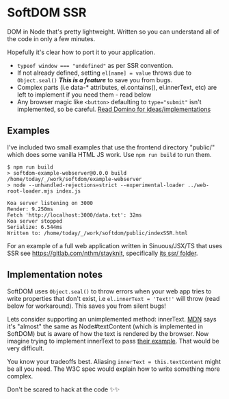 # SoftDOM SSR

DOM in Node that's pretty lightweight. Written so you can understand all of the
code in only a few minutes.

Hopefully it's clear how to port it to your application.

  - `typeof window === "undefined"` as per SSR convention.
  - If not already defined, setting `el[name] = value` throws due to
    `Object.seal()` **_This is a feature_** to save you from bugs.
  - Complex parts (i.e data-* attributes, el.contains(), el.innerText, etc) are
    left to implement if you need them - read below
  - Any browser magic like `<button>` defaulting to `type="submit"` isn't
    implemented, so be careful. [Read Domino for ideas/implementations][1]

## Examples

I've included two small examples that use the frontend directory "public/" which
does some vanilla HTML JS work. Use `npm run build` to run them.

```
$ npm run build
> softdom-example-webserver@0.0.0 build /home/today/_/work/softdom/example-webserver
> node --unhandled-rejections=strict --experimental-loader ../web-root-loader.mjs index.js

Koa server listening on 3000
Render: 9.250ms
Fetch 'http://localhost:3000/data.txt': 32ms
Koa server stopped
Serialize: 6.544ms
Written to: /home/today/_/work/softdom/public/indexSSR.html
```

For an example of a full web application written in Sinuous/JSX/TS that uses SSR
see https://gitlab.com/nthm/stayknit, specifically [its ssr/ folder][2].

## Implementation notes

SoftDOM uses `Object.seal()` to throw errors when your web app tries to write
properties that don't exist, i.e `el.innerText = 'Text!'` will throw (read
below for workaround). This saves you from silent bugs!

Lets consider supporting an unimplemented method: innerText. [MDN][3] says it's
"almost" the same as Node#textContent (which is implemented in SoftDOM) but is
aware of how the text is rendered by the browser. Now imagine trying to
implement innerText to pass [their example][4]. That would be very difficult.

You know your tradeoffs best. Aliasing `innerText = this.textContent` might be
all you need. The W3C spec would explain how to write something more complex.

Don't be scared to hack at the code ✨✨

[1]: https://github.com/fgnass/domino/blob/master/lib/htmlelts.js#L342
[2]: https://gitlab.com/nthm/stayknit/tree/work/ssr
[3]: https://developer.mozilla.org/en-US/docs/Web/API/HTMLElement/innerText
[4]: https://developer.mozilla.org/en-US/docs/Web/API/HTMLElement/innerText#Result
